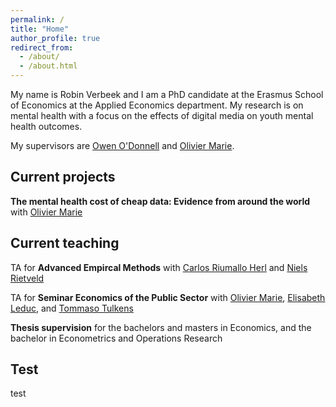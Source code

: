 ```yaml
---
permalink: /
title: "Home"
author_profile: true
redirect_from: 
  - /about/
  - /about.html
---
```

My name is Robin Verbeek and I am a PhD candidate at the Erasmus School of Economics at the Applied Economics department. My research is on mental health with a focus on the effects of digital media on youth mental health outcomes. 

My supervisors are [Owen O'Donnell](https://www.eur.nl/en/ese/people/owen-odonnell) and [Olivier Marie](https://sites.google.com/site/oliviermarie/).

## Current projects
**The mental health cost of cheap data: Evidence from around the world** with [Olivier Marie](https://sites.google.com/site/oliviermarie/)

## Current teaching
TA for **Advanced Empircal Methods** with [Carlos Riumallo Herl](https://www.eur.nl/en/people/carlos-riumallo-herl) and [Niels Rietveld](https://www.eur.nl/en/people/niels-rietveld)  

TA for **Seminar Economics of the Public Sector** with [Olivier Marie](https://sites.google.com/site/oliviermarie/), [Elisabeth Leduc](https://sites.google.com/view/elisabethleduc/about-me), and [Tommaso Tulkens](https://www.linkedin.com/in/tommaso-tulkens-economics/)

**Thesis supervision** for the bachelors and masters in Economics, and the bachelor in Econometrics and Operations Research

## Test
test


